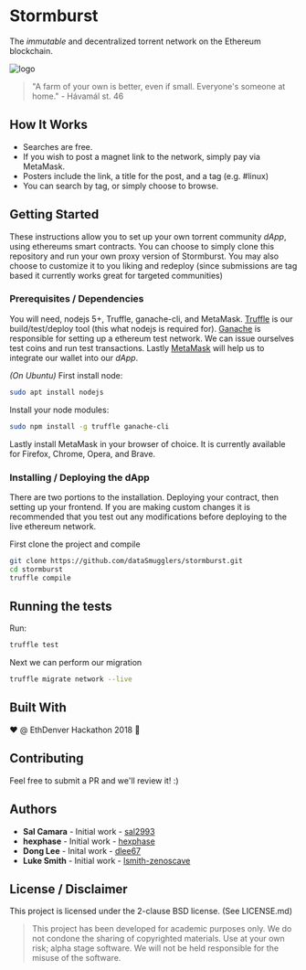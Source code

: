 # Stormburst

The *immutable* and decentralized torrent network on the Ethereum blockchain.

![logo](https://i.imgur.com/aIIdgnk.png)

>"A farm of your own is better, even if small. Everyone's someone at home." - Hávamál st. 46

## How It Works

* Searches are free.
* If you wish to post a magnet link to the network, simply pay via MetaMask.
* Posters include the link, a title for the post, and a tag (e.g. #linux)
* You can search by tag, or simply choose to browse.

## Getting Started

These instructions allow you to set up your own torrent community *dApp*, using ethereums smart contracts. You can choose to simply clone this repository and run your own proxy version of Stormburst. You may also choose to customize it to you liking and redeploy (since submissions are tag based it currently works great for targeted communities)

### Prerequisites / Dependencies

You will need, nodejs 5+, Truffle, ganache-cli, and  MetaMask. [Truffle](https://github.com/trufflesuite/truffle) is our build/test/deploy tool (this what nodejs is required for). [Ganache](https://github.com/trufflesuite/ganache-cli) is responsible for setting up a ethereum test network. We can issue ourselves test coins and run test transactions. Lastly [MetaMask](https://metamask.io/) will help us to integrate our wallet into our *dApp*.

*(On Ubuntu)*
First install node:

```bash
sudo apt install nodejs
```

Install your node modules:
```bash
sudo npm install -g truffle ganache-cli
```

Lastly install MetaMask in your browser of choice. It is currently available for Firefox, Chrome, Opera, and Brave.

### Installing / Deploying the dApp

There are two portions to the installation. Deploying your contract, then setting up your frontend. If you are making custom changes it is recommended that you test out any modifications before deploying to the live ethereum network.

First clone the project and compile
```bash
git clone https://github.com/dataSmugglers/stormburst.git
cd stormburst
truffle compile
```

## Running the tests

Run:
```bash
truffle test
```

Next we can perform our migration
```bash
truffle migrate network --live
```

## Built With

❤️ @ EthDenver Hackathon 2018 🦄

## Contributing

Feel free to submit a PR and we'll review it! :)

## Authors

* **Sal Camara** - Initial work - [sal2993](https://github.com/sal2993)
* **hexphase** - Initial work - [hexphase](https://github.com/hexphase)
* **Dong Lee** - Inital work - [dlee67](https://github.com/dlee67)
* **Luke Smith** - Initial work - [lsmith-zenoscave](https://github.com/lsmith-zenoscave)

## License / Disclaimer

This project is licensed under the 2-clause BSD license. (See LICENSE.md)

> This project has been developed for academic purposes only.  We do not condone the sharing of copyrighted materials. Use at your own risk; alpha stage software. We will not be held responsible for the misuse of the software.
